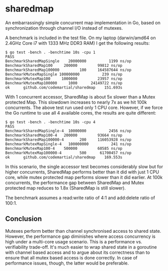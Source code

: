 sharedmap
=========

An embarrassingly simple concurrent map implementation in Go, based on synchronization through channel I/O instead of mutexes.

A benchmark is included in the test file. On my laptop (darwin/amd64 on 2.4GHz Core i7 with 1333 MHz DDR3 RAM) I get the following results:

    $ go test -bench . -benchtime 10s -cpu 1
    PASS
    BenchmarkSharedMapSingle    20000000          1199 ns/op
    BenchmarkSharedMap100     200000         99812 ns/op
    BenchmarkSharedMap100000         100     164587644 ns/op
    BenchmarkMutexMapSingle 100000000          239 ns/op
    BenchmarkMutexMap100     1000000         23957 ns/op
    BenchmarkMutexMap100000     1000      24149722 ns/op
    ok      github.com/codemartial/sharedmap    151.693s

With 1 concurrent accessor, SharedMap is about 5x slower than a Mutex protected Map. This slowdown increases to nearly 7x as we hit 100k concurrents. The above test run used only 1 CPU core. However, if we force the Go runtime to use all 4 available cores, the results are quite different:

    $ go test -bench . -benchtime 10s -cpu 4
    PASS
    BenchmarkSharedMapSingle-4  10000000          2456 ns/op
    BenchmarkSharedMap100-4   200000         93664 ns/op
    BenchmarkSharedMap100000-4       200     116053928 ns/op
    BenchmarkMutexMapSingle-4   100000000          241 ns/op
    BenchmarkMutexMap100-4    500000         60585 ns/op
    BenchmarkMutexMap100000-4        500      61700457 ns/op
    ok      github.com/codemartial/sharedmap    169.553s

In this scenario, the single accessor test becomes considerably slow but for higher concurrents, SharedMap performs better than it did with just 1 CPU core, while mutex protected map performs slower than it did earlier. At 100k concurrents, the performance gap between SharedMap and Mutex protected map reduces to 1.8x (SharedMap is still slower).

The benchmark assumes a read:write ratio of 4:1 and add:delete ratio of 100:1.

Conclusion
----------

Mutexes perform better than channel synchronised access to shared state. However, the performance gap diminishes where access concurrency is high under a multi-core usage scenario. This is a performance vs. verifiability trade-off. It's much easier to wrap shared state in a goroutine with channel based access and to argue about its correctness than to ensure that all mutex based access is done correctly. In case of performance issues, though, the latter would be preferable.

